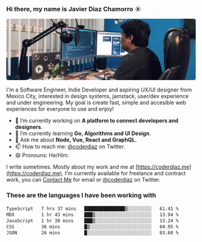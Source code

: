### Hi there, my name is Javier Diaz Chamorro ☀️
![My Setup](./cover.png)

I'm a Software Engineer, Indie Developer and aspiring UX/UI designer from Mexico City, interested in design systems, jamstack, user/dev experience and under engineering. My goal is create fast, simple and accesible web experiences for everyone to use and enjoy!

<!--
**coderdiaz/coderdiaz** is a ✨ _special_ ✨ repository because its `README.md` (this file) appears on your GitHub profile.

Here are some ideas to get you started:

- 🔭 I’m currently working on ...
- 🌱 I’m currently learning ...
- 👯 I’m looking to collaborate on ...
- 🤔 I’m looking for help with ...
- 💬 Ask me about ...
- 📫 How to reach me: ...
- 😄 Pronouns: ...
- ⚡ Fun fact: ...
-->

- 🔭  I’m currently working on **A platform to connect developers and designers**.
- 🌱  I’m currently learning **Go, Algorithms and UI Design**.
- 💬  Ask me about **Node, Vue, React and GraphQL**.
- 📫  How to reach me: [@coderdiaz](https://twitter.com/coderdiaz) on Twitter.
- 😄  Pronouns: He/Him.

I write sometimes. Mostly about my work and me at [https://coderdiaz.me](https://coderdiaz.me). I'm currently available for freelance and contract work, you can [Contact Me](mailto:hey@coderdiaz.me) for email or [@coderdiaz](https://twitter.com/coderdiaz) on Twitter.

### These are the languages I have been working with
<!--START_SECTION:waka-->
```text
TypeScript   7 hrs 37 mins   ███████████████▒░░░░░░░░░   61.41 % 
MDX          1 hr 43 mins    ███▒░░░░░░░░░░░░░░░░░░░░░   13.94 % 
JavaScript   1 hr 38 mins    ███▒░░░░░░░░░░░░░░░░░░░░░   13.24 % 
CSS          36 mins         █▒░░░░░░░░░░░░░░░░░░░░░░░   04.95 % 
JSON         26 mins         █░░░░░░░░░░░░░░░░░░░░░░░░   03.60 % 
```
<!--END_SECTION:waka-->
